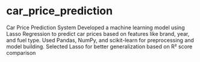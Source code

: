 # car_price_prediction
Car Price Prediction System Developed a machine learning model using Lasso Regression to predict car prices based on features like brand, year, and fuel type.  Used Pandas, NumPy, and scikit-learn for preprocessing and model building.  Selected Lasso for better generalization based on R² score comparison
